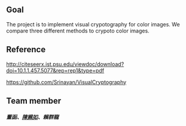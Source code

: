 ## Goal

The project is to implement visual crypotography for color images.
We compare three different methods to crypoto color images.

## Reference

http://citeseerx.ist.psu.edu/viewdoc/download?doi=10.1.1.457.5077&rep=rep1&type=pdf

https://github.com/Srinayan/VisualCryptography

## Team member
##### 董函、[陳姵如](https://github.com/rubycheen)、賴群龍
